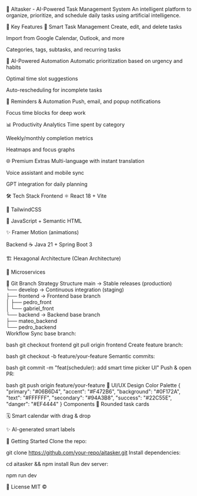 🧠 AItasker - AI-Powered Task Management System
An intelligent platform to organize, prioritize, and schedule daily tasks using artificial intelligence.

🌟 Key Features
📌 Smart Task Management
Create, edit, and delete tasks

Import from Google Calendar, Outlook, and more

Categories, tags, subtasks, and recurring tasks

🧠 AI-Powered Automation
Automatic prioritization based on urgency and habits

Optimal time slot suggestions

Auto-rescheduling for incomplete tasks

🔔 Reminders & Automation
Push, email, and popup notifications

Focus time blocks for deep work

📊 Productivity Analytics
Time spent by category

Weekly/monthly completion metrics

Heatmaps and focus graphs

🌐 Premium Extras
Multi-language with instant translation

Voice assistant and mobile sync

GPT integration for daily planning

🛠️ Tech Stack
Frontend
⚛️ React 18 + Vite

🎨 TailwindCSS

🚀 JavaScript + Semantic HTML

✨ Framer Motion (animations)

Backend
☕ Java 21 + Spring Boot 3

🏗️ Hexagonal Architecture (Clean Architecture)

🧩 Microservices

🌿 Git Branch Strategy
Structure
main                → Stable releases (production)  
└── develop         → Continuous integration (staging)  
    ├── frontend    → Frontend base branch  
    │   ├── pedro_front  
    │   └── gabriel_front  
    └── backend     → Backend base branch  
        ├── mateo_backend  
        └── pedro_backend  
Workflow
Sync base branch:

bash
git checkout frontend
git pull origin frontend
Create feature branch:

bash
git checkout -b feature/your-feature
Semantic commits:

bash
git commit -m "feat(scheduler): add smart time picker UI"
Push & open PR:

bash
git push origin feature/your-feature
🎨 UI/UX Design
Color Palette
{
  "primary": "#06B6D4",
  "accent": "#F472B6",
  "background": "#0F172A",
  "text": "#FFFFFF",
  "secondary": "#94A3B8",
  "success": "#22C55E",
  "danger": "#EF4444"
}
Components
🧾 Rounded task cards

🗓️ Smart calendar with drag & drop

✨ AI-generated smart labels

🚀 Getting Started
Clone the repo:

git clone https://github.com/your-repo/aitasker.git
Install dependencies:

cd aitasker && npm install
Run dev server:

npm run dev

📄 License MIT ©

